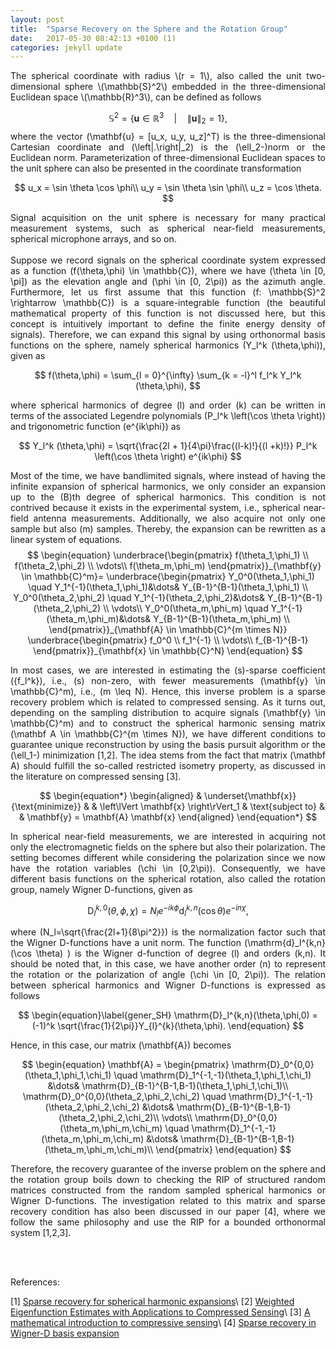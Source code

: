 ```yaml
---
layout: post
title:  "Sparse Recovery on the Sphere and the Rotation Group"
date:   2017-05-30 08:42:13 +0100 (1)
categories: jekyll update
---
```

<div style="text-align: justify">
The spherical coordinate with radius \(r = 1\), also called the unit two-dimensional sphere \(\mathbb{S}^2\) embedded in the three-dimensional Euclidean space \(\mathbb{R}^3\), can be defined as follows

$$
\mathbb{S}^2 = \{\mathbf{u} \in \mathbb{R}^3 \quad | \quad \left\| \mathbf{u}  \right\|_2 = 1\},
$$
where the vector \(\mathbf{u} = [u_x, u_y, u_z]^T\) is the three-dimensional Cartesian coordinate and  \(\left\|.\right\|_2\) is the \(\ell_2-\)norm or the Euclidean norm. Parameterization of three-dimensional Euclidean spaces to the unit sphere can also be presented in the coordinate transformation 

$$
u_x = \sin \theta \cos \phi\\
u_y = \sin \theta \sin \phi\\
u_z = \cos \theta.
$$

Signal acquisition on the unit sphere is necessary for many practical measurement systems, such as spherical near-field measurements, spherical microphone arrays, and so on.
<br> 
<br> 
 Suppose we record signals on the spherical coordinate system expressed as a function \(f(\theta,\phi) \in \mathbb{C}\), where we have \(\theta \in [0, \pi]\) as the elevation angle and \(\phi \in [0, 2\pi)\) as the azimuth angle. Furthermore, let us first assume that this function \(f: \mathbb{S}^2 \rightarrow \mathbb{C}\) is a square-integrable function (the beautiful mathematical property of this function is not discussed here, but this concept is intuitively important to define the finite energy density of signals). Therefore, we can expand this signal by using orthonormal basis functions on the sphere, namely spherical harmonics \(Y_l^k (\theta,\phi)\), given as

$$
f(\theta,\phi) = \sum_{l = 0}^{\infty} \sum_{k = -l}^l f_l^k Y_l^k (\theta,\phi),
$$

where spherical harmonics of degree \(l\) and order \(k\) can be written in terms of the associated Legendre polynomials \(P_l^k \left(\cos \theta \right)\) and trigonometric function \(e^{ik\phi}\) as 

$$
Y_l^k (\theta,\phi) = \sqrt{\frac{2l + 1}{4\pi}\frac{(l-k)!}{(l +k)!}} P_l^k \left(\cos \theta \right) e^{ik\phi}
$$

Most of the time, we have bandlimited signals, where instead of having the infinite expansion of spherical harmonics, we only consider an expansion up to the \(B\)th degree of spherical harmonics. This condition is not contrived because it exists in the experimental system, i.e., spherical near-field antenna measurements. Additionally, we also acquire not only one sample but also \(m\) samples. Thereby, the expansion can be rewritten as a linear system of equations.
$$
\begin{equation}
\underbrace{\begin{pmatrix}
  f(\theta_1,\phi_1) \\
  f(\theta_2,\phi_2) \\
  \vdots\\
  f(\theta_m,\phi_m)
\end{pmatrix}}_{\mathbf{y} \in \mathbb{C}^m}=
\underbrace{\begin{pmatrix}
  Y_0^0(\theta_1,\phi_1) \quad Y_1^{-1}(\theta_1,\phi_1)&\dots& Y_{B-1}^{B-1}(\theta_1,\phi_1) \\
  Y_0^0(\theta_2,\phi_2) \quad Y_1^{-1}(\theta_2,\phi_2)&\dots& Y_{B-1}^{B-1}(\theta_2,\phi_2) \\
  \vdots\\
  Y_0^0(\theta_m,\phi_m) \quad Y_1^{-1}(\theta_m,\phi_m)&\dots& Y_{B-1}^{B-1}(\theta_m,\phi_m) \\
\end{pmatrix}}_{\mathbf{A} \in \mathbb{C}^{m \times N}}  
\underbrace{\begin{pmatrix}
  f_0^0 \\
  f_1^{-1} \\
  \vdots\\
  f_{B-1}^{B-1}
\end{pmatrix}}_{\mathbf{x} \in \mathbb{C}^N}
\end{equation} 
$$ 

In most cases, we are interested in estimating the \(s\)-sparse coefficient \({f_l^k}\), i.e., \(s\) non-zero, with fewer measurements \(\mathbf{y} \in \mathbb{C}^m\), i.e., \(m \leq N\). Hence, this inverse problem is a sparse recovery problem which is related to compressed sensing. As it turns out, depending on the sampling distribution to acquire signals \(\mathbf{y} \in \mathbb{C}^m\) and to construct the spherical harmonic sensing matrix \(\mathbf A \in \mathbb{C}^{m \times N}\), we have different conditions to guarantee unique reconstruction by using the basis pursuit algorithm or the \(\ell_1-\) minimization [1,2]. The idea stems from the fact that matrix \(\mathbf A\) should fulfill the so-called restricted isometry property, as discussed in the literature on compressed sensing [3].

$$
\begin{equation*}
\begin{aligned}
& \underset{\mathbf{x}}{\text{minimize}}
& &  \left\lVert \mathbf{x} \right\rVert_1 
& \text{subject to}
& & \mathbf{y} = \mathbf{A} \mathbf{x}
\end{aligned}
\end{equation*}
$$

In spherical near-field measurements, we are interested in acquiring not only the electromagnetic fields on the sphere but also their polarization. The setting becomes different while considering the polarization since we now have the rotation variables \(\chi \in [0,2\pi)\). Consequently, we have different basis functions on the spherical rotation, also called the rotation group, namely Wigner D-functions, given as

$$
\begin{equation}
\mathrm{D}_l^{k,0}(\theta,\phi,\chi)= N_l e^{-i k\phi} \mathrm{d}_l^{k,n}(\cos \theta)  e^{-i n\chi}, 
 \label{def:WigD}
\end{equation}
$$

where \(N_l=\sqrt{\frac{2l+1}{8\pi^2}}\) is the normalization factor such that the Wigner D-functions have a unit norm.
The function \(\mathrm{d}_l^{k,n}(\cos \theta) \) is the Wigner d-function of degree \(l\) and orders \(k,n\). It should be noted that, in this case, we have another order \(n\) to represent the rotation or the polarization of angle \(\chi \in [0, 2\pi)\). The relation between spherical harmonics and Wigner D-functions is expressed as follows

$$
\begin{equation}\label{gener_SH}
\mathrm{D}_l^{k,n}(\theta,\phi,0) = (-1)^k \sqrt{\frac{1}{2\pi}}Y_{l}^{k}(\theta,\phi).
\end{equation}
$$

Hence, in this case, our matrix \(\mathbf{A}\) becomes

$$
\begin{equation}
 \mathbf{A} =
 \begin{pmatrix}
  \mathrm{D}_0^{0,0}(\theta_1,\phi_1,\chi_1) \quad \mathrm{D}_1^{-1,-1}(\theta_1,\phi_1,\chi_1) &\dots&  \mathrm{D}_{B-1}^{B-1,B-1}(\theta_1,\phi_1,\chi_1)\\
  \mathrm{D}_0^{0,0}(\theta_2,\phi_2,\chi_2) \quad \mathrm{D}_1^{-1,-1}(\theta_2,\phi_2,\chi_2) &\dots&  \mathrm{D}_{B-1}^{B-1,B-1}(\theta_2,\phi_2,\chi_2)\\
  \vdots\\
  \mathrm{D}_0^{0,0}(\theta_m,\phi_m,\chi_m) \quad \mathrm{D}_1^{-1,-1}(\theta_m,\phi_m,\chi_m) &\dots&  \mathrm{D}_{B-1}^{B-1,B-1}(\theta_m,\phi_m,\chi_m)\\
\end{pmatrix}
\end{equation}
$$

Therefore, the recovery guarantee of the inverse problem on the sphere and the rotation group boils down to checking the RIP of structured random matrices constructed from the random sampled spherical harmonics or Wigner D-functions. The investigation related to this matrix and sparse recovery condition has also been discussed in our paper [4], where we follow the same philosophy and use the RIP for a bounded orthonormal system [1,2,3].
</div>

<br> 
<br> 

References:

[1] [Sparse recovery for spherical harmonic expansions](/https://arxiv.org/pdf/1102.4097/)\\
[2] [Weighted Eigenfunction Estimates with Applications to Compressed Sensing](/https://arxiv.org/pdf/1111.2383.pdf/)\\
[3] [A mathematical introduction to compressive sensing](https://link.springer.com/book/10.1007/978-0-8176-4948-7)\\
[4] [Sparse recovery in Wigner-D basis expansion](/https://arxiv.org/pdf/1609.01104.pdf/)